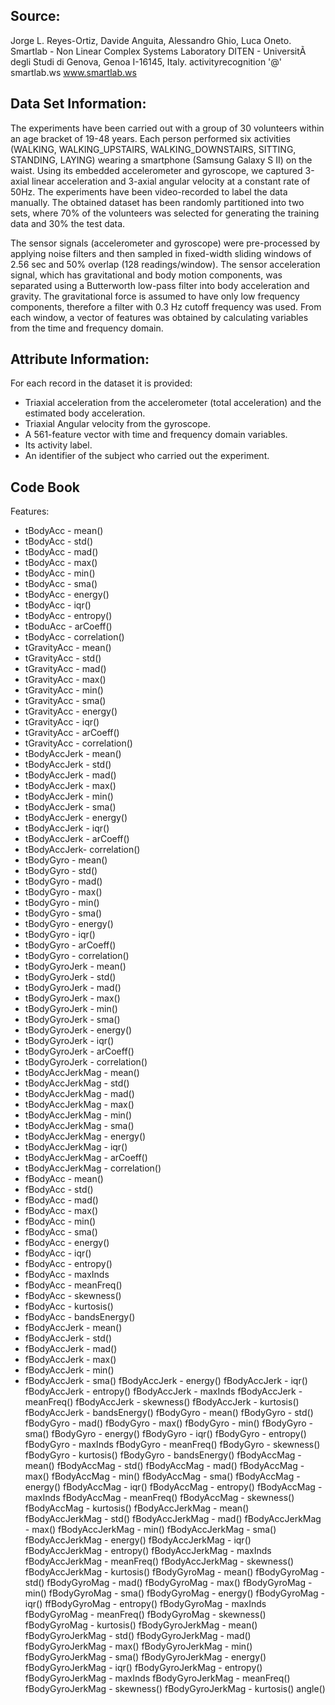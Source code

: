 
Source:
-------

Jorge L. Reyes-Ortiz, Davide Anguita, Alessandro Ghio, Luca Oneto.
Smartlab - Non Linear Complex Systems Laboratory
DITEN - UniversitÃ  degli Studi di Genova, Genoa I-16145, Italy.
activityrecognition '@' smartlab.ws
www.smartlab.ws 

Data Set Information:
---------------------

The experiments have been carried out with a group of 30 volunteers within an age bracket of 19-48 years. Each person performed six activities (WALKING, WALKING_UPSTAIRS, WALKING_DOWNSTAIRS, SITTING, STANDING, LAYING) wearing a smartphone (Samsung Galaxy S II) on the waist. Using its embedded accelerometer and gyroscope, we captured 3-axial linear acceleration and 3-axial angular velocity at a constant rate of 50Hz. The experiments have been video-recorded to label the data manually. The obtained dataset has been randomly partitioned into two sets, where 70% of the volunteers was selected for generating the training data and 30% the test data. 

The sensor signals (accelerometer and gyroscope) were pre-processed by applying noise filters and then sampled in fixed-width sliding windows of 2.56 sec and 50% overlap (128 readings/window). The sensor acceleration signal, which has gravitational and body motion components, was separated using a Butterworth low-pass filter into body acceleration and gravity. The gravitational force is assumed to have only low frequency components, therefore a filter with 0.3 Hz cutoff frequency was used. From each window, a vector of features was obtained by calculating variables from the time and frequency domain. 

Attribute Information:
----------------------

For each record in the dataset it is provided:
- Triaxial acceleration from the accelerometer (total acceleration) and the estimated body acceleration.
- Triaxial Angular velocity from the gyroscope.
- A 561-feature vector with time and frequency domain variables.
- Its activity label.
- An identifier of the subject who carried out the experiment. 

Code Book
---------

Features:
- tBodyAcc - mean()
- tBodyAcc - std()
- tBodyAcc - mad()
- tBodyAcc - max()
- tBodyAcc - min()
- tBodyAcc - sma()
- tBodyAcc - energy()
- tBodyAcc - iqr()
- tBodyAcc - entropy()
- tBoduAcc - arCoeff()
- tBodyAcc - correlation()
- tGravityAcc - mean()
- tGravityAcc - std()
- tGravityAcc - mad()
- tGravityAcc - max()
- tGravityAcc - min()
- tGravityAcc - sma()
- tGravityAcc - energy()
- tGravityAcc - iqr()
- tGravityAcc - arCoeff()
- tGravityAcc - correlation()
- tBodyAccJerk - mean()
- tBodyAccJerk - std()
- tBodyAccJerk - mad()
- tBodyAccJerk - max()
- tBodyAccJerk - min()
- tBodyAccJerk - sma()
- tBodyAccJerk - energy()
- tBodyAccJerk - iqr()
- tBodyAccJerk - arCoeff()
- tBodyAccJerk- correlation()
- tBodyGyro - mean()
- tBodyGyro - std()
- tBodyGyro - mad()
- tBodyGyro - max()
- tBodyGyro - min()
- tBodyGyro - sma()
- tBodyGyro - energy()
- tBodyGyro - iqr()
- tBodyGyro - arCoeff()
- tBodyGyro - correlation()
- tBodyGyroJerk - mean()
- tBodyGyroJerk - std()
- tBodyGyroJerk - mad()
- tBodyGyroJerk - max()
- tBodyGyroJerk - min()
- tBodyGyroJerk - sma()
- tBodyGyroJerk - energy()
- tBodyGyroJerk - iqr()
- tBodyGyroJerk - arCoeff()
- tBodyGyroJerk - correlation()
- tBodyAccJerkMag - mean()
- tBodyAccJerkMag - std()
- tBodyAccJerkMag - mad()
- tBodyAccJerkMag - max()
- tBodyAccJerkMag - min()
- tBodyAccJerkMag - sma()
- tBodyAccJerkMag - energy()
- tBodyAccJerkMag - iqr()
- tBodyAccJerkMag - arCoeff()
- tBodyAccJerkMag - correlation()
- fBodyAcc - mean()
- fBodyAcc - std()
- fBodyAcc - mad()
- fBodyAcc - max()
- fBodyAcc - min()
- fBodyAcc - sma()
- fBodyAcc - energy()
- fBodyAcc - iqr()
- fBodyAcc - entropy()
- fBodyAcc - maxInds
- fBodyAcc - meanFreq()
- fBodyAcc - skewness()
- fBodyAcc - kurtosis()
- fBodyAcc - bandsEnergy()
- fBodyAccJerk - mean()
- fBodyAccJerk - std()
- fBodyAccJerk - mad()
- fBodyAccJerk - max()
- fBodyAccJerk - min()
- fBodyAccJerk - sma()
fBodyAccJerk - energy()
fBodyAccJerk - iqr()
fBodyAccJerk - entropy()
fBodyAccJerk - maxInds
fBodyAccJerk - meanFreq()
fBodyAccJerk - skewness()
fBodyAccJerk - kurtosis()
fBodyAccJerk - bandsEnergy()
fBodyGyro - mean()
fBodyGyro - std()
fBodyGyro - mad()
fBodyGyro - max()
fBodyGyro - min()
fBodyGyro - sma()
fBodyGyro - energy()
fBodyGyro - iqr()
fBodyGyro - entropy()
fBodyGyro - maxInds
fBodyGyro - meanFreq()
fBodyGyro - skewness()
fBodyGyro - kurtosis()
fBodyGyro - bandsEnergy()
fBodyAccMag - mean()
fBodyAccMag - std()
fBodyAccMag - mad()
fBodyAccMag - max()
fBodyAccMag - min()
fBodyAccMag - sma()
fBodyAccMag - energy()
fBodyAccMag - iqr()
fBodyAccMag - entropy()
fBodyAccMag - maxInds
fBodyAccMag - meanFreq()
fBodyAccMag - skewness()
fBodyAccMag - kurtosis()
fBodyAccJerkMag - mean()
fBodyAccJerkMag - std()
fBodyAccJerkMag - mad()
fBodyAccJerkMag - max()
fBodyAccJerkMag - min()
fBodyAccJerkMag - sma()
fBodyAccJerkMag - energy()
fBodyAccJerkMag - iqr()
fBodyAccJerkMag - entropy()
fBodyAccJerkMag - maxInds
fBodyAccJerkMag - meanFreq()
fBodyAccJerkMag - skewness()
fBodyAccJerkMag - kurtosis()
fBodyGyroMag - mean()
fBodyGyroMag - std()
fBodyGyroMag - mad()
fBodyGyroMag - max()
fBodyGyroMag - min()
fBodyGyroMag - sma()
fBodyGyroMag - energy()
fBodyGyroMag - iqr()
ffBodyGyroMag - entropy()
fBodyGyroMag - maxInds
fBodyGyroMag - meanFreq()
fBodyGyroMag - skewness()
fBodyGyroMag - kurtosis()
fBodyGyroJerkMag - mean()
fBodyGyroJerkMag - std()
fBodyGyroJerkMag - mad()
fBodyGyroJerkMag - max()
fBodyGyroJerkMag - min()
fBodyGyroJerkMag - sma()
fBodyGyroJerkMag - energy()
fBodyGyroJerkMag - iqr()
fBodyGyroJerkMag - entropy()
fBodyGyroJerkMag - maxInds
fBodyGyroJerkMag - meanFreq()
fBodyGyroJerkMag - skewness()
fBodyGyroJerkMag - kurtosis()
angle()
